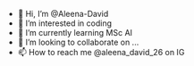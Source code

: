 - 👋 Hi, I’m @Aleena-David
- 👀 I’m interested in coding
- 🌱 I’m currently learning MSc AI
- 💞️ I’m looking to collaborate on ...
- 📫 How to reach me @aleena_david_26 on IG

<!---
Aleena-David/Aleena-David is a ✨ special ✨ repository because its `README.md` (this file) appears on your GitHub profile.
You can click the Preview link to take a look at your changes.
--->
